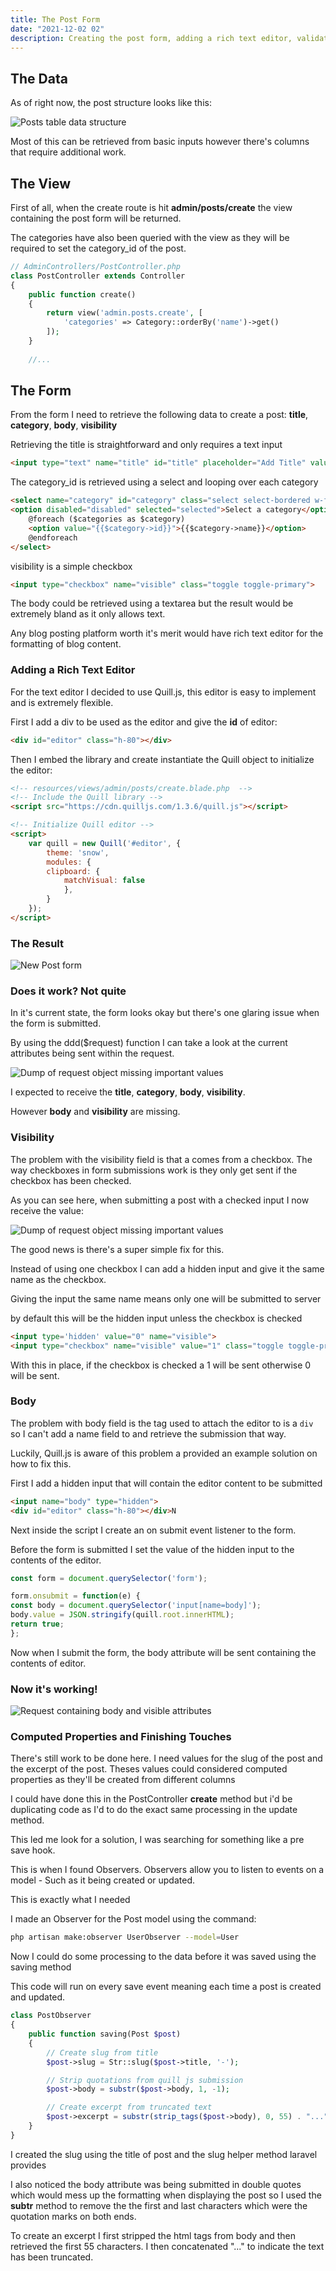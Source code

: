 ```yaml
---
title: The Post Form
date: "2021-12-02 02"
description: Creating the post form, adding a rich text editor, validation, observers and more.
---
```


## The Data

As of right now, the post structure looks like this:

![Posts table data structure](../../src/images/tables/posts.png)

Most of this can be retrieved from basic inputs however there's columns that require additional work.

## The View

First of all, when the create route is hit **admin/posts/create** the view containing the post form will be returned. 

The categories have also been queried with the view as they will be required to set the category_id of the post.

```php
// AdminControllers/PostController.php
class PostController extends Controller
{
    public function create()
    {
        return view('admin.posts.create', [
            'categories' => Category::orderBy('name')->get()
        ]);
    }
    
    //...
```

## The Form

From the form I need to retrieve the following data to create a post: **title**, **category**, **body**, **visibility**

Retrieving the title is straightforward and only requires a text input

```html
<input type="text" name="title" id="title" placeholder="Add Title" value="{{old('title')}}" class="input input-bordered {{ $errors->has('title') ? 'input-error' : '' }}">
```

The category_id is retrieved using a select and looping over each category

```html
<select name="category" id="category" class="select select-bordered w-full max-w-xs {{ $errors->has('title') ? 'input-error' : '' }}">
<option disabled="disabled" selected="selected">Select a category</option>
    @foreach ($categories as $category)
    <option value="{{$category->id}}">{{$category->name}}</option>
    @endforeach
</select>
```

visibility is a simple checkbox

```html
<input type="checkbox" name="visible" class="toggle toggle-primary">
```

The body could be retrieved using a textarea but the result would be extremely bland as it only allows text. 

Any blog posting platform worth it's merit would have rich text editor for the formatting of blog content.


### Adding a Rich Text Editor

For the text editor I decided to use Quill.js, this editor is easy to implement and is extremely flexible. 

First I add a div to be used as the editor and give the **id** of editor:

```html
<div id="editor" class="h-80"></div>
```

Then I embed the library and create instantiate the Quill object to initialize the editor:

```html
<!-- resources/views/admin/posts/create.blade.php  -->
<!-- Include the Quill library -->
<script src="https://cdn.quilljs.com/1.3.6/quill.js"></script>

<!-- Initialize Quill editor -->
<script>
    var quill = new Quill('#editor', {
        theme: 'snow',
        modules: {
        clipboard: {
            matchVisual: false
            },
        }
    });
</script>
```

### The Result
 
![New Post form](../../src/images/ui/new-post.png)

### Does it work? Not quite

In it's current state, the form looks okay but there's one glaring issue when the form is submitted. 


By using the ddd($request) function I can take a look at the current attributes being sent within the request.

![Dump of request object missing important values](../../src/images/requests/create-post-missing.png)

I expected to receive the **title**, **category**, **body**, **visibility**.

However **body** and **visibility** are missing.

### Visibility

The problem with the visibility field is that a comes from a checkbox. The way checkboxes in form submissions work is they only get sent if the checkbox has been checked.

As you can see here, when submitting a post with a checked input I now receive the value: 

![Dump of request object missing important values](../../src/images/requests/create-post-visible.png)

The good news is there's a super simple fix for this.

Instead of using one checkbox I can add a hidden input and give it the same name as the checkbox.

Giving the input the same name means only one will be submitted to server 

by default this will be the hidden input unless the checkbox is checked

```html
<input type='hidden' value="0" name="visible">
<input type="checkbox" name="visible" value="1" class="toggle toggle-primary">
```

With this in place, if the checkbox is checked a 1 will be sent otherwise 0 will be sent.


### Body

The problem with body field is the tag used to attach the editor to is a `div` so I can't add a name field to and retrieve the submission that way.

Luckily, Quill.js is aware of this problem a provided an example solution on how to fix this.

First I add a hidden input that will contain the editor content to be submitted

```html
<input name="body" type="hidden">
<div id="editor" class="h-80"></div>N
```

Next inside the script I create an on submit event listener to the form. 

Before the form is submitted I set the value of the hidden input to the contents of the editor.

```js
const form = document.querySelector('form');

form.onsubmit = function(e) {
const body = document.querySelector('input[name=body]');
body.value = JSON.stringify(quill.root.innerHTML);
return true;
};
```

Now when I submit the form, the body attribute will be sent containing the contents of editor.

### Now it's working!

![Request containing body and visible attributes](../../src/images/requests/create-post-final.png)


### Computed Properties and Finishing Touches

There's still work to be done here. I need values for the slug of the post and the excerpt of the post. Theses values could considered computed properties as they'll be created from different columns

I could have done this in the PostController **create** method but i'd be duplicating code as I'd to do the exact same processing in the update method. 

This led me look for a solution, I was searching for something like a pre save hook.

This is when I found Observers. Observers allow you to listen to events on a model - Such as it being created or updated.

This is exactly what I needed

I made an Observer for the Post model using the command:

```bash
php artisan make:observer UserObserver --model=User
```

Now I could do some processing to the data before it was saved using the saving method

This code will run on every save event meaning each time a post is created and updated.

```php
class PostObserver
{
    public function saving(Post $post)
    {
        // Create slug from title
        $post->slug = Str::slug($post->title, '-');

        // Strip quotations from quill js submission
        $post->body = substr($post->body, 1, -1);

        // Create excerpt from truncated text
        $post->excerpt = substr(strip_tags($post->body), 0, 55) . "...";
    }
}
```

I created the slug using the title of post and the slug helper method laravel provides

I also noticed the body attribute was being submitted in double quotes which would mess up the formatting when displaying the post so I used the **subtr** method to remove the the first and last characters which were the quotation marks on both ends. 

To create an excerpt I first stripped the html tags from body and then retrieved the first 55 characters. I then concatenated "..." to indicate the text has been truncated.

